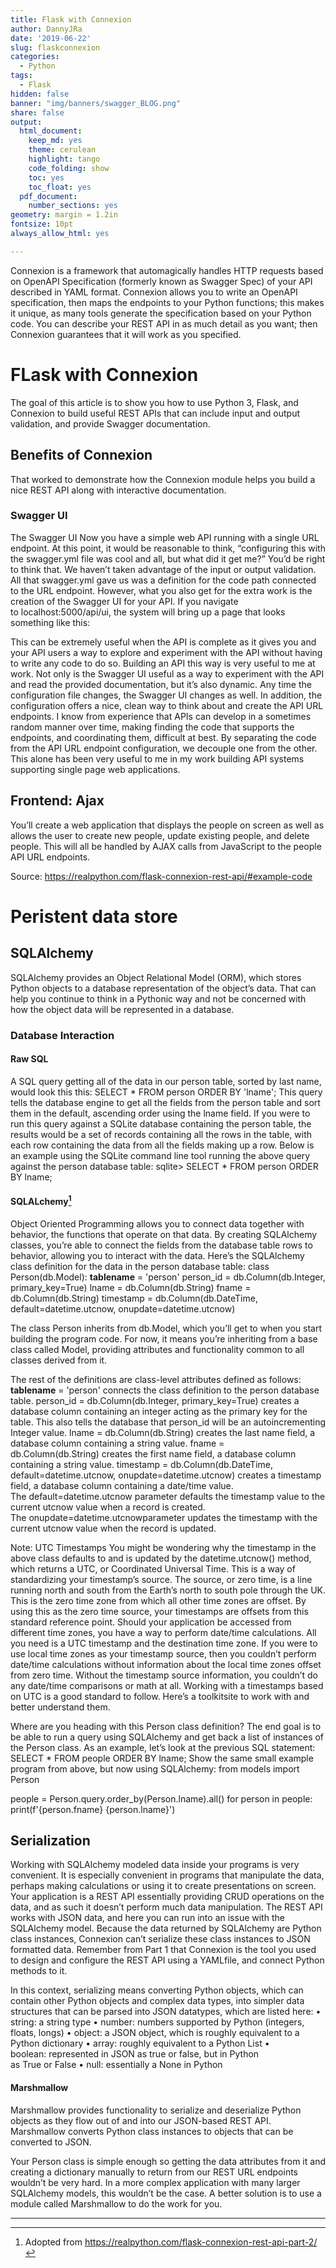 ```yaml
---
title: Flask with Connexion
author: DannyJRa
date: '2019-06-22'
slug: flaskconnexion
categories:
  - Python
tags:
  - Flask
hidden: false
banner: "img/banners/swagger_BLOG.png"
share: false
output:
  html_document:
    keep_md: yes
    theme: cerulean
    highlight: tango
    code_folding: show
    toc: yes
    toc_float: yes
  pdf_document:
    number_sections: yes
geometry: margin = 1.2in
fontsize: 10pt
always_allow_html: yes

---
```





Connexion is a framework that automagically handles HTTP requests based on OpenAPI Specification (formerly known as Swagger Spec) of your API described in YAML format. Connexion allows you to write an OpenAPI specification, then maps the endpoints to your Python functions; this makes it unique, as many tools generate the specification based on your Python code. You can describe your REST API in as much detail as you want; then Connexion guarantees that it will work as you specified.

 
<!--more-->




# FLask with Connexion

The goal of this article is to show you how to use Python 3, Flask, and Connexion to build useful REST APIs that can include input and output validation, and provide Swagger documentation.

## Benefits of Connexion
That worked to demonstrate how the Connexion module helps you build a nice REST API along with interactive documentation.

	
### Swagger UI
The Swagger UI
Now you have a simple web API running with a single URL endpoint. At this point, it would be reasonable to think, “configuring this with the swagger.yml file was cool and all, but what did it get me?”
You’d be right to think that. We haven’t taken advantage of the input or output validation. All that swagger.yml gave us was a definition for the code path connected to the URL endpoint. However, what you also get for the extra work is the creation of the Swagger UI for your API.
If you navigate to localhost:5000/api/ui, the system will bring up a page that looks something like this:
	
This can be extremely useful when the API is complete as it gives you and your API users a way to explore and experiment with the API without having to write any code to do so.
Building an API this way is very useful to me at work. Not only is the Swagger UI useful as a way to experiment with the API and read the provided documentation, but it’s also dynamic. Any time the configuration file changes, the Swagger UI changes as well.
In addition, the configuration offers a nice, clean way to think about and create the API URL endpoints. I know from experience that APIs can develop in a sometimes random manner over time, making finding the code that supports the endpoints, and coordinating them, difficult at best.
By separating the code from the API URL endpoint configuration, we decouple one from the other. This alone has been very useful to me in my work building API systems supporting single page web applications.
	



## Frontend: Ajax
	
You’ll create a web application that displays the people on screen as well as allows the user to create new people, update existing people, and delete people. This will all be handled by AJAX calls from JavaScript to the people API URL endpoints.
	
Source: <https://realpython.com/flask-connexion-rest-api/#example-code> 
	
# Peristent data store

## SQLAlchemy
SQLAlchemy provides an Object Relational Model (ORM), which stores Python objects to a database representation of the object’s data. That can help you continue to think in a Pythonic way and not be concerned with how the object data will be represented in a database.
	

	
	
### Database Interaction
#### Raw SQL
A SQL query getting all of the data in our person table, sorted by last name, would look this this:
	SELECT * FROM person ORDER BY 'lname';
This query tells the database engine to get all the fields from the person table and sort them in the default, ascending order using the lname field.
If you were to run this query against a SQLite database containing the person table, the results would be a set of records containing all the rows in the table, with each row containing the data from all the fields making up a row. Below is an example using the SQLite command line tool running the above query against the person database table:
sqlite> SELECT * FROM person ORDER BY lname;

		
	
#### SQLALchemy[^1]
Object Oriented Programming allows you to connect data together with behavior, the functions that operate on that data. By creating SQLAlchemy classes, you’re able to connect the fields from the database table rows to behavior, allowing you to interact with the data. Here’s the SQLAlchemy class definition for the data in the person database table:
	class Person(db.Model):
    __tablename__ = 'person'
    person_id = db.Column(db.Integer, 
                          primary_key=True)
    lname = db.Column(db.String)
    fname = db.Column(db.String)
    timestamp = db.Column(db.DateTime, 
                          default=datetime.utcnow, 
                          onupdate=datetime.utcnow)

The class Person inherits from db.Model, which you’ll get to when you start building the program code. For now, it means you’re inheriting from a base class called Model, providing attributes and functionality common to all classes derived from it.
	
The rest of the definitions are class-level attributes defined as follows:
		 __tablename__ = 'person' connects the class definition to the person database table.
		 person_id = db.Column(db.Integer, primary_key=True) creates a database column containing an integer acting as the primary key for the table. This also tells the database that person_id will be an autoincrementing Integer value.
		 lname = db.Column(db.String) creates the last name field, a database column containing a string value.
		 fname = db.Column(db.String) creates the first name field, a database column containing a string value.
		 timestamp = db.Column(db.DateTime, default=datetime.utcnow, onupdate=datetime.utcnow) creates a timestamp field, a database column containing a date/time value. The default=datetime.utcnow parameter defaults the timestamp value to the current utcnow value when a record is created. The onupdate=datetime.utcnowparameter updates the timestamp with the current utcnow value when the record is updated.
	
Note: UTC Timestamps
You might be wondering why the timestamp in the above class defaults to and is updated by the datetime.utcnow() method, which returns a UTC, or Coordinated Universal Time. This is a way of standardizing your timestamp’s source.
The source, or zero time, is a line running north and south from the Earth’s north to south pole through the UK. This is the zero time zone from which all other time zones are offset. By using this as the zero time source, your timestamps are offsets from this standard reference point.
Should your application be accessed from different time zones, you have a way to perform date/time calculations. All you need is a UTC timestamp and the destination time zone.
If you were to use local time zones as your timestamp source, then you couldn’t perform date/time calculations without information about the local time zones offset from zero time. Without the timestamp source information, you couldn’t do any date/time comparisons or math at all.
Working with a timestamps based on UTC is a good standard to follow. Here’s a toolkitsite to work with and better understand them.
	

	
Where are you heading with this Person class definition? The end goal is to be able to run a query using SQLAlchemy and get back a list of instances of the Person class. As an example, let’s look at the previous SQL statement:
	SELECT * FROM people ORDER BY lname;
	Show the same small example program from above, but now using SQLAlchemy:
 from models import Person
 
 people = Person.query.order_by(Person.lname).all()
 for person in people:
      print(f'{person.fname} {person.lname}')
	

	
	
	


## Serialization
Working with SQLAlchemy modeled data inside your programs is very convenient. It is especially convenient in programs that manipulate the data, perhaps making calculations or using it to create presentations on screen. Your application is a REST API essentially providing CRUD operations on the data, and as such it doesn’t perform much data manipulation.
The REST API works with JSON data, and here you can run into an issue with the SQLAlchemy model. Because the data returned by SQLAlchemy are Python class instances, Connexion can’t serialize these class instances to JSON formatted data. Remember from Part 1 that Connexion is the tool you used to design and configure the REST API using a YAMLfile, and connect Python methods to it.
	
In this context, serializing means converting Python objects, which can contain other Python objects and complex data types, into simpler data structures that can be parsed into JSON datatypes, which are listed here:
		• string: a string type
		• number: numbers supported by Python (integers, floats, longs)
		• object: a JSON object, which is roughly equivalent to a Python dictionary
		• array: roughly equivalent to a Python List
		• boolean: represented in JSON as true or false, but in Python as True or False
		• null: essentially a None in Python
	
	
	
#### Marshmallow
Marshmallow provides functionality to serialize and deserialize Python objects as they flow out of and into our JSON-based REST API. Marshmallow converts Python class instances to objects that can be converted to JSON.
		
Your Person class is simple enough so getting the data attributes from it and creating a dictionary manually to return from our REST URL endpoints wouldn’t be very hard. In a more complex application with many larger SQLAlchemy models, this wouldn’t be the case. A better solution is to use a module called Marshmallow to do the work for you.
		
***
[^1]: Adopted from <https://realpython.com/flask-connexion-rest-api-part-2/> 

